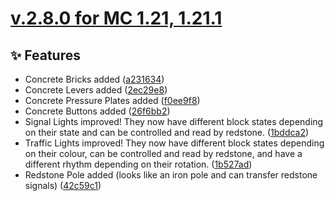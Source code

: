 # [v.2.8.0 for MC 1.21, 1.21.1](https://github.com/XxRexRaptorxX/CityCraft/compare/v.2.8.0-dev1...v.2.8.0-dev14)

## ✨ Features

- Concrete Bricks added ([a231634](https://github.com/XxRexRaptorxX/CityCraft/commit/a23163476f5727b8cdceb330901e455f018c0a7c))
- Concrete Levers added ([2ec29e8](https://github.com/XxRexRaptorxX/CityCraft/commit/2ec29e878d6a52196b6d411dbd3ee2240b33439e))
- Concrete Pressure Plates added ([f0ee9f8](https://github.com/XxRexRaptorxX/CityCraft/commit/f0ee9f8f8bfa47e3e0e1260a727d1f42df540b66))
- Concrete Buttons added ([26f6bb2](https://github.com/XxRexRaptorxX/CityCraft/commit/26f6bb22dc84ee1fa99e7f02b704ed589ec00993))
- Signal Lights improved! They now have different block states depending on their state and can be controlled and read by redstone. ([1bddca2](https://github.com/XxRexRaptorxX/CityCraft/commit/1bddca234f0ba1c6bbae17ce992d7ac4d8afb0d9))
- Traffic Lights improved! They now have different block states depending on their colour, can be controlled and read by redstone, and have a different rhythm depending on their rotation. ([1b527ad](https://github.com/XxRexRaptorxX/CityCraft/commit/1b527adc2c92d3a15a52c0b53ada6c3be80aa2d2))
- Redstone Pole added (looks like an iron pole and can transfer redstone signals) ([42c59c1](https://github.com/XxRexRaptorxX/CityCraft/commit/42c59c1e9fc9bc0d260161616b80b51ff8789e63))

